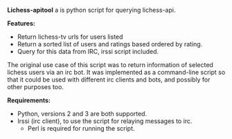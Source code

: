 **Lichess-apitool** a is python script for querying lichess-api.

**Features:**
- Return lichess-tv urls for users listed
- Return a sorted list of users and ratings based ordered by rating.
- Query for this data from IRC, irssi script included.

The original use case of this script was to return information of selected lichess users via an irc bot.
It was implemented as a command-line script so that it could be used with different irc clients and bots, and possibly for other purposes too.

**Requirements:**
- Python, versions 2 and 3 are both supported.
- Irssi (irc client), to use the script for relaying messages to irc.
    - Perl is required for running the script.
